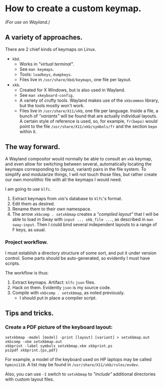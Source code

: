 # How to create a custom keymap.
_(For use on Wayland.)_

## A variety of approaches.

There are 2 chief kinds of keymaps on Linux.

* `kbd`.
    - Works in _"virtual terminal"_.
    - See `man keymaps`.
    - Tools: `loadkeys`, `dumpkeys`.
    - Files live in `/usr/share/kbd/keymaps`, one file per layout.
* `xkb`.
    - Created for X Windows, but is also used in Wayland.
    - See `man xkeyboard-config`.
    - A variety of crufty tools. Wayland makes use of the `xkbcommon` library, but the tools
      mostly won't work.
    - Files live in `/usr/share/X11/xkb`, one file per language. Inside a file, a bunch of
      _"variants"_ will be found that are actually individual layouts. A certain style of
      reference is used, so, for example, `fr(bepo)` would point to the file
      `/usr/share/X11/xkb/symbols/fr` and the section `bepo` within it.

## The way forward.

A Wayland compositor would normally be able to consult an `xkb` keymap, and even allow for
switching between several, automatically locating the keymaps corresponding to (layout, variant)
pairs in the file system. To simplify and modularize things, I will not touch those files, but
rather create our own monolithic file with all the keymaps I would need.

I am going to use `klfc`.

1. Extract keymaps from `xkb`'s database to `klfc`'s format.
1. Edit them as desired.
1. Rename them to their own namespace.
1. The arrow `xkbcomp . setxkbmap` creates a _"compiled layout"_ that I will be able to load in
   Sway with `input ... xkb_file ...`, as described in `man sway-input`. Then I could bind
   several independent layouts to a range of F keys, as usual.

### Project workflow.

I must establish a directory structure of some sort, and put it under version control. Some parts
should be auto-generated, so evidently I must have scripts.

The workflow is thus:

1. Extract keymaps. Artifact: `klfc` `json` files.
2. Hack on them. Evidently `json` is my source code.
3. Compile with `xkbcomp . setxkbmap`, as noted previously.
   - I should put in place a compiler script.

## Tips and tricks.

### Create a PDF picture of the keyboard layout:

    setxkbmap -model [model] -print [layout] [variant] > setxkbmap.out
    xkbcomp -xkm setxkbmap.out
    xkbprint -label symbols setxkbmap.xkm xkbprint.ps
    ps2pdf xkbprint.{ps,pdf}

For example, a model of the keyboard used on HP laptops may be called `hpmini110`. A list may be
found in `/usr/share/X11/xkb/rules/evdev`.

Also, you can use `-I` switch to `setxkbmap` to _"include"_ additional directories with custom
layout files.
